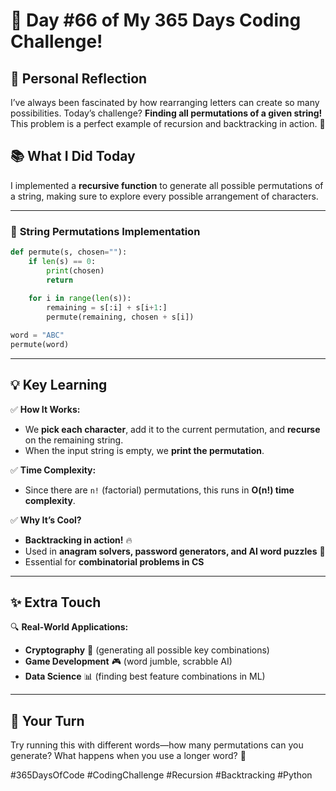 # 🎯 Day #66 of My 365 Days Coding Challenge!  

## 💭 Personal Reflection  
I’ve always been fascinated by how rearranging letters can create so many possibilities. Today’s challenge? **Finding all permutations of a given string!** This problem is a perfect example of recursion and backtracking in action. 🚀  

## 📚 What I Did Today  
I implemented a **recursive function** to generate all possible permutations of a string, making sure to explore every possible arrangement of characters.  

---

### 📝 **String Permutations Implementation**  

```python
def permute(s, chosen=""):
    if len(s) == 0:
        print(chosen)
        return
    
    for i in range(len(s)):
        remaining = s[:i] + s[i+1:]
        permute(remaining, chosen + s[i])

word = "ABC"
permute(word)
```

---

## 💡 Key Learning  
✅ **How It Works:**  
- We **pick each character**, add it to the current permutation, and **recurse** on the remaining string.  
- When the input string is empty, we **print the permutation**.  

✅ **Time Complexity:**  
- Since there are `n!` (factorial) permutations, this runs in **O(n!) time complexity**.  

✅ **Why It’s Cool?**  
- **Backtracking in action!** 🔥  
- Used in **anagram solvers, password generators, and AI word puzzles** 🧩  
- Essential for **combinatorial problems in CS**  

---

## ✨ Extra Touch  
🔍 **Real-World Applications:**  
- **Cryptography** 🔑 (generating all possible key combinations)  
- **Game Development** 🎮 (word jumble, scrabble AI)  
- **Data Science** 📊 (finding best feature combinations in ML)  

---

## 🚀 Your Turn  
Try running this with different words—how many permutations can you generate? What happens when you use a longer word? 🤔  

#365DaysOfCode #CodingChallenge #Recursion #Backtracking #Python  